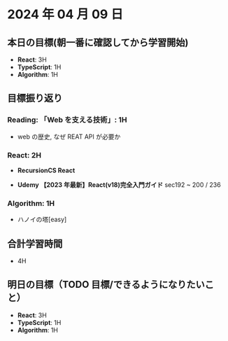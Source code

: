# 2024 年 04 月 09 日

## 本日の目標(朝一番に確認してから学習開始)

-   **React**: 3H
-   **TypeScript**: 1H
-   **Algorithm**: 1H

## 目標振り返り

### Reading: 「Web を支える技術」: 1H

-   web の歴史, なぜ REAT API が必要か

### React: 2H

-   **RecursionCS React**

-   **Udemy 【2023 年最新】React(v18)完全入門ガイド** sec192 ~ 200 / 236

### Algorithm: 1H

-   ハノイの塔[easy]

## 合計学習時間

-   4H

## 明日の目標（TODO 目標/できるようになりたいこと）

-   **React**: 3H
-   **TypeScript**: 1H
-   **Algorithm**: 1H
